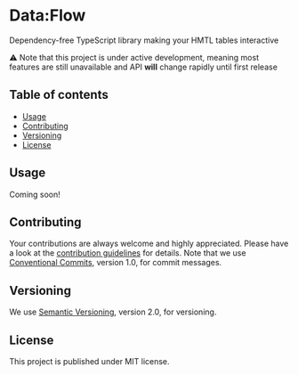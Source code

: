 # Data:Flow

Dependency-free TypeScript library making your HMTL tables interactive

:warning: Note that this project is under active development, meaning most features are still unavailable and API **will** change rapidly until first release

## Table of contents

- [Usage](#usage)
- [Contributing](#contributing)
- [Versioning](#versioning)
- [License](#license)

## Usage

Coming soon!

## Contributing

Your contributions are always welcome and highly appreciated. Please have a look at the [contribution guidelines](https://github.com/quadratic-bit/dataflow/blob/main/.github/CONTRIBUTING.md) for details. Note that we use [Conventional Commits](https://www.conventionalcommits.org/en/v1.0.0/), version 1.0, for commit messages.

## Versioning

We use [Semantic Versioning](https://semver.org/spec/v2.0.0.html), version 2.0, for versioning.

## License

This project is published under MIT license.
